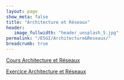 ```yaml
---
layout: page
show_meta: false
title: "Architecture et Réseaux"
header:
   image_fullwidth: "header_unsplash_5.jpg"
permalink: "/ESGI/Architecture&Reseaux/"
breadcrumb: true
---
```


[Cours Architecture et Réseaux](https://fpompey.github.io/ESGI/Architecture&Reseaux/Cours_Architecture&Reseaux/)

[Exercice Architecture et Réseaux](https://fpompey.github.io/Architecture&Reseaux/Exercice_Architecture&Reseaux/)

